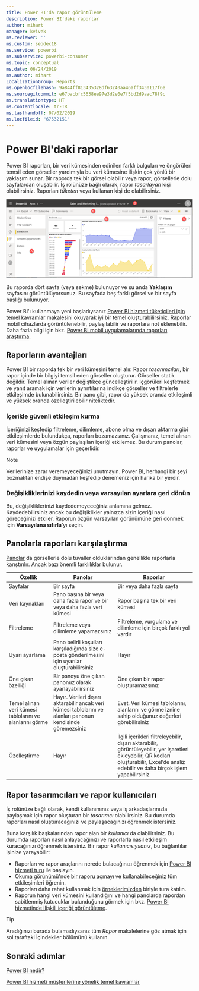 ```yaml
---
title: Power BI'da rapor görüntüleme
description: Power BI'daki raporlar
author: mihart
manager: kvivek
ms.reviewer: ''
ms.custom: seodec18
ms.service: powerbi
ms.subservice: powerbi-consumer
ms.topic: conceptual
ms.date: 06/24/2019
ms.author: mihart
LocalizationGroup: Reports
ms.openlocfilehash: 9a844ff813435328df63240aa46aff3430117f6e
ms.sourcegitcommit: e67bacbfc5638ee97e3d2e0e7f5bd2d9aac78f9c
ms.translationtype: HT
ms.contentlocale: tr-TR
ms.lasthandoff: 07/02/2019
ms.locfileid: "67532151"
---
```

# <a name="reports-in-power-bi"></a>Power BI'daki raporlar

Power BI raporları, bir veri kümesinden edinilen farklı bulguları ve öngörüleri temsil eden görseller yardımıyla bu veri kümesine ilişkin çok yönlü bir yaklaşım sunar.  Bir raporda tek bir görsel olabilir veya rapor, görsellerle dolu sayfalardan oluşabilir. İş rolünüze bağlı olarak, rapor *tasarlayan* kişi olabilirsiniz. Raporları *tüketen* veya kullanan kişi de olabilirsiniz.

![Bir rapor sayfasının ekran görüntüsü.](./media/end-user-reports/power-bi-report.png)

Bu raporda dört sayfa (veya sekme) bulunuyor ve şu anda **Yaklaşım** sayfasını görüntülüyorsunuz. Bu sayfada beş farklı görsel ve bir sayfa başlığı bulunuyor.

Power BI'ı kullanmaya yeni başladıysanız [Power BI hizmeti tüketicileri için temel kavramlar](end-user-basic-concepts.md) makalesini okuyarak iyi bir temel oluşturabilirsiniz. Raporlar mobil cihazlarda görüntülenebilir, paylaşılabilir ve raporlara not eklenebilir. Daha fazla bilgi için bkz. [Power BI mobil uygulamalarında raporları araştırma](mobile/mobile-reports-in-the-mobile-apps.md).

## <a name="advantages-of-reports"></a>Raporların avantajları

Power BI bir raporda tek bir veri kümesini temel alır. Rapor *tasarımcıları*, bir rapor içinde bir bilgiyi temsil eden görseller oluşturur. Görseller statik değildir.  Temel alınan veriler değiştikçe güncelleştirilir. İçgörüleri keşfetmek ve yanıt aramak için verilerin ayrıntılarına indikçe görseller ve filtrelerle etkileşimde bulunabilirsiniz. Bir pano gibi, rapor da yüksek oranda etkileşimli ve yüksek oranda özelleştirilebilir niteliktedir.

### <a name="safely-interact-with-content"></a>İçerikle güvenli etkileşim kurma

İçeriğinizi keşfedip filtreleme, dilimleme, abone olma ve dışarı aktarma gibi etkileşimlerde bulundukça, raporları bozamazsınız. Çalışmanız, temel alınan veri kümesini veya özgün paylaşılan içeriği etkilemez. Bu durum panolar, raporlar ve uygulamalar için geçerlidir.

> [!NOTE]
> Verilerinize zarar veremeyeceğinizi unutmayın. Power BI, herhangi bir şeyi bozmaktan endişe duymadan keşfedip denemeniz için harika bir yerdir.

### <a name="save-your-changes-or-revert-to-the-default-settings"></a>Değişikliklerinizi kaydedin veya varsayılan ayarlara geri dönün

Bu, değişikliklerinizi kaydedemeyeceğiniz anlamına gelmez. Kaydedebilirsiniz ancak bu değişiklikler yalnızca sizin içeriği nasıl göreceğinizi etkiler. Raporun özgün varsayılan görünümüne geri dönmek için **Varsayılana sıfırla**’yı seçin.

## <a name="dashboards-versus-reports"></a>Panolarla raporları karşılaştırma

[Panolar](end-user-dashboards.md) da görsellerle dolu tuvaller olduklarından genellikle raporlarla karıştırılır. Ancak bazı önemli farklılıklar bulunur.  

| **Özellik** | **Panolar** | **Raporlar** |
| --- | --- | --- |
| Sayfalar |Bir sayfa |Bir veya daha fazla sayfa |
| Veri kaynakları |Pano başına bir veya daha fazla rapor ve bir veya daha fazla veri kümesi |Rapor başına tek bir veri kümesi |
| Filtreleme |Filtreleme veya dilimleme yapamazsınız |Filtreleme, vurgulama ve dilimleme için birçok farklı yol vardır |
| Uyarı ayarlama |Pano belirli koşulları karşıladığında size e-posta gönderilmesini için uyarılar oluşturabilirsiniz |Hayır |
| Öne çıkan özelliği |Bir panoyu öne çıkan panonuz olarak ayarlayabilirsiniz |Öne çıkan bir rapor oluşturamazsınız |
| Temel alınan veri kümesi tablolarını ve alanlarını görme |Hayır. Verileri dışarı aktarabilir ancak veri kümesi tablolarını ve alanları panonun kendisinde göremezsiniz |Evet. Veri kümesi tablolarını, alanlarını ve görme iznine sahip olduğunuz değerleri görebilirsiniz |
| Özelleştirme |Hayır  |İlgili içerikleri filtreleyebilir, dışarı aktarabilir, görüntüleyebilir, yer işaretleri ekleyebilir, QR kodları oluşturabilir, Excel’de analiz edebilir ve daha birçok işlem yapabilirsiniz |

<!--| Available in Power BI Desktop |No |Yes, can create and view reports in Desktop |
| Pinning |Can pin existing visuals (tiles) only from current dashboard to your other dashboards |Can pin visuals (as tiles) to any of your dashboards. Can pin entire report pages to any of your dashboards. | -->

## <a name="report-designers-and-report-consumers"></a>Rapor tasarımcıları ve rapor kullanıcıları

İş rolünüze bağlı olarak, kendi kullanımınız veya iş arkadaşlarınızla paylaşmak için rapor oluşturan bir *tasarımcı* olabilirsiniz. Bu durumda raporları nasıl oluşturacağınızı ve paylaşacağınızı öğrenmek istersiniz.

Buna karşılık başkalarından rapor alan bir *kullanıcı* da olabilirsiniz. Bu durumda raporları nasıl anlayacağınızı ve raporlarla nasıl etkileşim kuracağınızı öğrenmek istersiniz. Bir rapor *kullanıcısıysanız*, bu bağlantılar işinize yarayabilir:

* Raporları ve rapor araçlarını nerede bulacağınızı öğrenmek için [Power BI hizmeti turu](end-user-basic-concepts.md) ile başlayın.
* [Okuma görünümü](end-user-reading-view.md)'nde [bir raporu açmayı](end-user-report-open.md) ve kullanabileceğiniz tüm etkileşimleri öğrenin.
* Raporları daha rahat kullanmak için [örneklerimizden](../sample-tutorial-connect-to-the-samples.md) biriyle tura katılın.  
* Raporun hangi veri kümesini kullandığını ve hangi panolarda rapordan sabitlenmiş kutucuklar bulunduğunu görmek için bkz. [Power BI hizmetinde ilişkili içeriği görüntüleme](end-user-related.md).

> [!TIP]
> Aradığınızı burada bulamadıysanız tüm *Rapor* makalelerine göz atmak için sol taraftaki İçindekiler bölümünü kullanın.

## <a name="next-steps"></a>Sonraki adımlar

[Power BI nedir?](../power-bi-overview.md)

[Power BI hizmeti müşterilerine yönelik temel kavramlar](end-user-basic-concepts.md)
